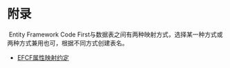 # 附录



​	Entity Framework Code First与数据表之间有两种映射方式，选择某一种方式或两种方式兼用也可，根据不同方式创建表名。

   * [EFCF属性映射约定](chapter3/appendix.md)

>>>>>>> 
